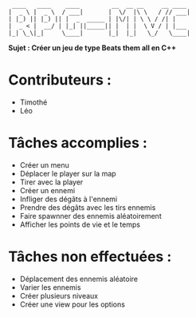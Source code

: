      ____   ____    ____         __  __ __     __ ____ 
    |  _ \ |  _ \  / ___|       |  \/  |\ \   / // ___|
    | |_) || |_) || |  _  _____ | |\/| | \ \ / /| |    
    |  _ < |  __/ | |_| ||_____|| |  | |  \ V / | |___ 
    |_| \_\|_|     \____|       |_|  |_|   \_/   \____|
    
**Sujet : Créer un jeu de type Beats them all en C++**

# Contributeurs :
- Timothé
- Léo

# Tâches accomplies :
- Créer un menu
- Déplacer le player sur la map
- Tirer avec la player
- Créer un ennemi
- Infliger des dégâts à l'ennemi
- Prendre des dégâts avec les tirs ennemis
- Faire spawnner des ennemis aléatoirement
- Afficher les points de vie et le temps

# Tâches non effectuées :
- Déplacement des ennemis aléatoire
- Varier les ennemis
- Créer plusieurs niveaux
- Créer une view pour les options
